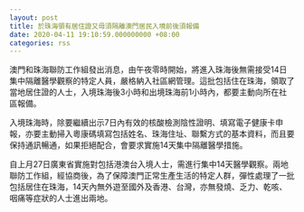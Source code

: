 ```yaml
---
layout: post
title: 於珠海領有居住證又毋須隔離澳門居民入境前後須報備
date: 2020-04-11 19:10:59.000000000 +08:00
categories: rss
---
```


澳門和珠海聯防工作組發出消息，由午夜零時開始，將進入珠海後無需接受14日集中隔離醫學觀察的特定人員，嚴格納入社區網管理。這批包括住在珠海，領取了當地居住證的人士，入境珠海後3小時和出境珠海前1小時內，都要主動向所在社區報備。

入境珠海時，除要繼續出示7日內有效的核酸檢測陰性證明、填寫電子健康卡申報，亦要主動掃入粵康碼填寫包括姓名、珠海住址、聯繫方式的基本資料，而且要保持通訊暢通，如果拒絕配合，會要求實施14天集中隔離醫學措施。

自上月27日廣東省實施對包括港澳台入境人士，需進行集中14天醫學觀察。兩地聯防工作組，經協商後，為了保障澳門正常生產生活的特定人群，彈性處理了一批包括居住在珠海，14天內無外遊至國外及香港、台灣，亦無發燒、乏力、乾咳、咽痛等症狀的人士進出兩地。
